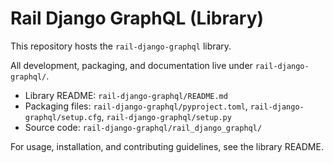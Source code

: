 # Rail Django GraphQL (Library)

This repository hosts the `rail-django-graphql` library.

All development, packaging, and documentation live under `rail-django-graphql/`.

- Library README: `rail-django-graphql/README.md`
- Packaging files: `rail-django-graphql/pyproject.toml`, `rail-django-graphql/setup.cfg`, `rail-django-graphql/setup.py`
- Source code: `rail-django-graphql/rail_django_graphql/`

For usage, installation, and contributing guidelines, see the library README.